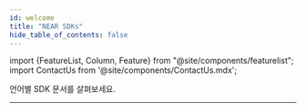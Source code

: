 ```yaml
---
id: welcome
title: "NEAR SDKs"
hide_table_of_contents: false
---
```


import {FeatureList, Column, Feature} from "@site/components/featurelist";
import ContactUs from '@site/components/ContactUs.mdx';

언어별 SDK 문서를 살펴보세요.



<FeatureList>
  <Column title="SDKs">
    <Feature url="/sdk/rust/introduction" title="Rust SDK" subtitle="Rust로 컨트랙트 작성" image="smartcontract-rust.png" />
  </Column>
  <Column title="&nbsp;">
    <Feature url="/tools/near-sdk-js" title="JavaScript SDK" subtitle="JavaScript로 컨트랙트 작성" image="smartcontract-js.png" />
  </Column>
</FeatureList>

---

<ContactUs />
